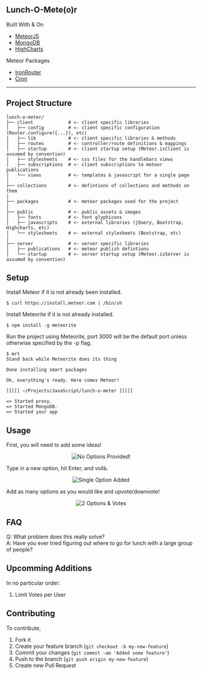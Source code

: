 ## Lunch-O-Mete(o)r

Built With & On
* [MeteorJS](https://www.meteor.com)
* [MongoDB](http://www.mongodb.org)
* [HighCharts](http://www.highcharts.com/)

Meteor Packages
* [IronRouter](https://atmospherejs.com/package/iron-router)
* [Cron](http://atmospherejs.com/package/cron)

***

## Project Structure

```
lunch-o-meter/
├── client             # <- client specific libraries
│   ├── config         # <- client specific configuration (Router.configure({...}), etc)
│   ├── lib            # <- client specific libraries & methods
│   ├── routes         # <- controller/route definitions & mappings
│   ├── startup        # <- client startup setup (Meteor.isClient is assumed by convention)
│   ├── stylesheets    # <- css files for the handlebars views
│   ├── subscriptions  # <- client subscriptions to meteor publications
│   └── views          # <- templates & javascript for a single page
|
├── collections        # <- defintions of collections and methods on them
|
├── packages           # <- meteor packages used for the project
|
├── public             # <- public assets & images
│   ├── fonts          # <- font glyphicons
│   ├── javascripts    # <- external libraries (jQuery, Bootstrap, Highcharts, etc)
│   └── stylesheets    # <- external stylesheets (Bootstrap, etc)
|
├── server             # <- server specific libraries
│   ├── publications   # <- meteor publish defintions
│   └── startup        # <- server startup setup (Meteor.isServer is assumed by convention)

```

## Setup

Install Meteor if it is not already been installed.

```
$ curl https://install.meteor.com | /bin/sh
```

Install Meteorite if it is not already installed.
```
$ npm install -g meteorite
```

Run the project using Meteorite, port 3000 will be the default port unless otherwise specified by the -p flag.
```
$ mrt
Stand back while Meteorite does its thing

Done installing smart packages

Ok, everything's ready. Here comes Meteor!

[[[[[ ~/Projects/JavaScript/lunch-o-meter ]]]]]

=> Started proxy.
=> Started MongoDB.
=> Started your app
```
## Usage

First, you will need to add some ideas!
<p align="center">
<img align="center" src="https://raw.githubusercontent.com/chrismagnacca/lunch-o-meter/master/README/no-options-input.png" alt="No Options Provided!">
</p>

Type in a new option, hit Enter, and voilà.
<p align="center">
<img align="center" src="https://raw.githubusercontent.com/chrismagnacca/lunch-o-meter/master/README/1-option-added.png" alt="Single Option Added">
</p>

Add as many options as you would like and upvote/downvote!
<p align="center">
<img align="center" src="https://raw.githubusercontent.com/chrismagnacca/lunch-o-meter/master/README/1-lunch-option-voted.png" alt="2 Options & Votes">
</p>

## FAQ

Q: What problem does this really solve?
<br>
A: Have you ever tried figuring out where to go for lunch with a large group of people?

## Upcomming Additions
In no particular order:

1. Limit Votes per User

## Contributing
To contribute,

1. Fork it
2. Create your feature branch (`git checkout -b my-new-feature`)
3. Commit your changes (`git commit -am 'Added some feature'`)
4. Push to the branch (`git push origin my-new-feature`)
5. Create new Pull Request
